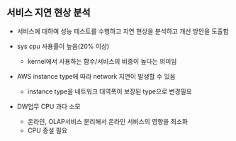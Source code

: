 ## 서비스 지연 현상 분석

* 서비스에 대하여 성능 테스트를 수행하고 지연 현상을 분석하고 개선 방안을 도출함

* sys cpu 사용률이 높음(20% 이상) 
    + kernel에서 사용하는 함수/서비스의 비중이 높다는 의미임

* AWS instance type에 따라 network 지연이 발생할 수 있음
    + instance type을 네트워크 대역폭이 보장된 type으로 변경필요

* DW업무 CPU 과다 소모
    + 온라인, OLAP서비스 분리해서 온라인 서비스의 영향을 최소화 
    + CPU 증설 필요

